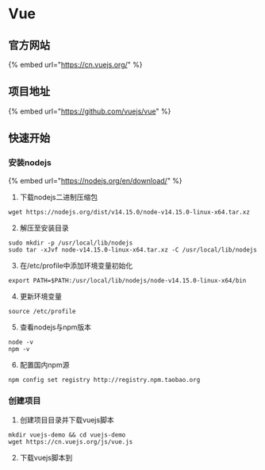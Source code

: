 # Vue

## 官方网站

{% embed url="https://cn.vuejs.org/" %}

## 项目地址

{% embed url="https://github.com/vuejs/vue" %}

## 快速开始

### 安装nodejs

{% embed url="https://nodejs.org/en/download/" %}

1. 下载nodejs二进制压缩包

```text
wget https://nodejs.org/dist/v14.15.0/node-v14.15.0-linux-x64.tar.xz
```

2. 解压至安装目录

```text
sudo mkdir -p /usr/local/lib/nodejs
sudo tar -xJvf node-v14.15.0-linux-x64.tar.xz -C /usr/local/lib/nodejs
```

3. 在/etc/profile中添加环境变量初始化

```text
export PATH=$PATH:/usr/local/lib/nodejs/node-v14.15.0-linux-x64/bin
```

4. 更新环境变量

```text
source /etc/profile
```

5. 查看nodejs与npm版本

```text
node -v
npm -v
```

6. 配置国内npm源

```text
npm config set registry http://registry.npm.taobao.org
```

### 创建项目

1. 创建项目目录并下载vuejs脚本

```text
mkdir vuejs-demo && cd vuejs-demo
wget https://cn.vuejs.org/js/vue.js
```

2. 下载vuejs脚本到

```text

```

